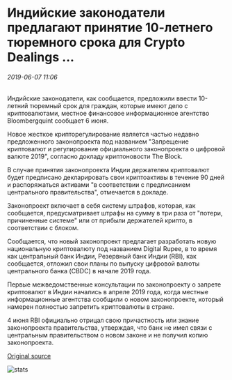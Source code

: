 # Индийские законодатели предлагают принятие 10-летнего тюремного срока для Crypto Dealings ...

###### 2019-06-07 11:06

Индийские законодатели, как сообщается, предложили ввести 10-летний тюремный срок для граждан, которые имеют дело с криптовалютами, местное финансовое информационное агентство Bloombergquint сообщает 6 июня.

Новое жесткое крипторегулирование является частью недавно предложенного законопроекта под названием "Запрещение криптовалют и регулирование официального законопроекта о цифровой валюте 2019", согласно докладу криптоновости The Block.

В случае принятия законопроекта Индии держателям криптовалют будет предписано декларировать свои криптоактивы в течение 90 дней и распоряжаться активами "в соответствии с предписанием центрального правительства", отмечается в докладе.

Законопроект включает в себя систему штрафов, которая, как сообщается, предусматривает штрафы на сумму в три раза от "потери, причиненные системе" или от прибыли держателей крипто, в соответствии с блоком.

Сообщается, что новый законопроект предлагает разработать новую национальную криптовалюту под названием Digital Rupee, в то время как центральный банк Индии, Резервный банк Индии (RBI), как сообщается, отложил свои планы по выпуску цифровой валюты центрального банка (CBDC) в начале 2019 года.

Первые межведомственные консультации по законопроекту о запрете криптовалют в Индии начались в апреле 2019 года, когда местные информационные агентства сообщили о новом законопроекте, который намерен полностью запретить криптовалюты в стране.

4 июня RBI официально отрицал свою причастность или знание законопроекта правительства, утверждая, что банк не имел связи с центральным правительством о новом законе и не получил копию законопроекта.

[Original source](https://cointelegraph.com/news/indian-lawmakers-propose-adoption-of-10-year-jail-term-for-crypto-dealings)

![stats](https://c.statcounter.com/11760860/0/a89fa40b/1/ "stats")